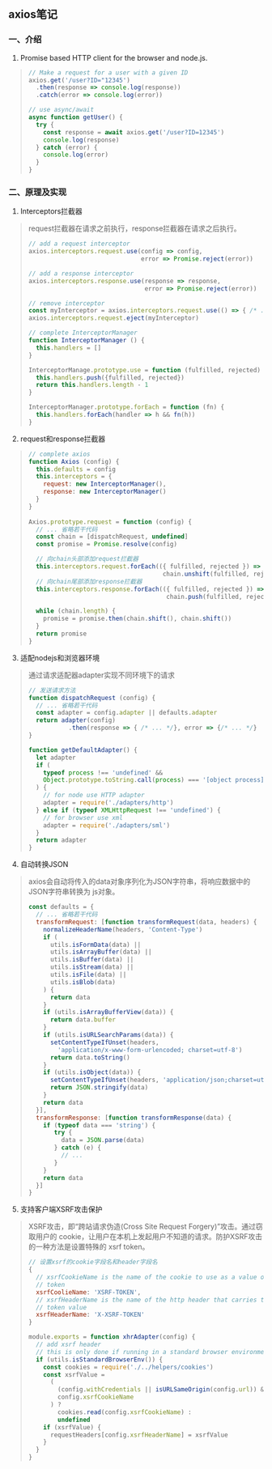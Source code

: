 ## axios笔记
### 一、介绍
1. Promise based HTTP client for the browser and node.js.
> ```js
> // Make a request for a user with a given ID
> axios.get('/user?ID="12345')
>   .then(response => console.log(response))
>   .catch(error => console.log(error))
>
> // use async/await
> async function getUser() {
>   try {
>     const response = await axios.get('/user?ID=12345')
>     console.log(response)
>   } catch (error) {
>     console.log(error)
>   }
> }
> ```
### 二、原理及实现
1. Interceptors拦截器
> request拦截器在请求之前执行，response拦截器在请求之后执行。
> ```js
> // add a request interceptor
> axios.interceptors.request.use(config => config, 
>                                error => Promise.reject(error))
>
> // add a response interceptor
> axios.interceptors.response.use(response => response,
>                                 error => Promise.reject(error))
>
> // remove interceptor
> const myInterceptor = axios.interceptors.request.use(() => { /* ... */})
> axios.interceptors.request.eject(myInterceptor)
> 
> // complete InterceptorManager
> function InterceptorManager () {
>   this.handlers = [] 
> }
> 
> InterceptorManage.prototype.use = function (fulfilled, rejected) {
>   this.handlers.push({fulfilled, rejected})
>   return this.handlers.length - 1 
> } 
> 
> InterceptorManager.prototype.forEach = function (fn) {
>   this.handlers.forEach(handler => h && fn(h)) 
> }
> ```
2. request和response拦截器
> ```js
> // complete axios
> function Axios (config) {
>   this.defaults = config
>   this.interceptors = {
>     request: new InterceptorManager(),
>     response: new InterceptorManager()
>   } 
> }
>  
> Axios.prototype.request = function (config) {
>   // ... 省略若干代码
>   const chain = [dispatchRequest, undefined]
>   const promise = Promise.resolve(config)
>
>   // 向chain头部添加request拦截器
>   this.interceptors.request.forEach(({ fulfilled, rejected }) =>
>                                      chain.unshift(fulfilled, rejected)) 
>   // 向chain尾部添加response拦截器
>   this.interceptors.response.forEach(({ fulfilled, rejected }) => 
>                                       chain.push(fulfilled, rejected))
>
>   while (chain.length) {
>     promise = promise.then(chain.shift(), chain.shift())
>   }
>   return promise
> }
> ```
3. 适配nodejs和浏览器环境
> 通过请求适配器adapter实现不同环境下的请求
> ```js
> // 发送请求方法
> function dispatchRequest (config) {
>   // ... 省略若干代码
>   const adapter = config.adapter || defaults.adapter
>   return adapter(config)
>            .then(response => { /* ... */}, error => {/* ... */} 
> }
>
> function getDefaultAdapter() {
>   let adapter
>   if (
>     typeof process !== 'undefined' && 
>     Object.prototype.toString.call(process) === '[object process]'
>   ) {
>     // for node use HTTP adapter
>     adapter = require('./adapters/http')
>   } else if (typeof XMLHttpRequest !== 'undefined') {
>     // for browser use xml  
>     adapter = require('./adapters/sml') 
>   }
>   return adapter
> }
> ```
4. 自动转换JSON
> axios会自动将传入的data对象序列化为JSON字符串，将响应数据中的JSON字符串转换为
> js对象。
> ```js
> const defaults = {
>   // ... 省略若干代码
>   transformRequest: [function transformRequest(data, headers) {
>     normalizeHeaderName(headers, 'Content-Type')
>     if (
>       utils.isFormData(data) ||
>       utils.isArrayBuffer(data) ||
>       utils.isBuffer(data) ||
>       utils.isStream(data) ||
>       utils.isFile(data) ||
>       utils.isBlob(data)
>     ) {
>       return data
>     }
>     if (utils.isArrayBufferView(data)) {
>       return data.buffer
>     }
>     if (utils.isURLSearchParams(data)) {
>       setContentTypeIfUnset(headers, 
>         'application/x-www-form-urlencoded; charset=utf-8')
>       return data.toString()
>     }
>     if (utils.isObject(data)) {
>       setContentTypeIfUnset(headers, 'application/json;charset=utf-8')
>       return JSON.stringify(data)
>     }
>     return data
>   }],
>   transformResponse: [function transformResponse(data) {
>     if (typeof data === 'string') {
>        try {
>          data = JSON.parse(data)
>        } catch (e) {
>          // ...
>        }
>     }
>     return data
>   }]
> }
> ```
5. 支持客户端XSRF攻击保护
> XSRF攻击，即“跨站请求伪造(Cross Site Request Forgery)”攻击。通过窃取用户的
> cookie，让用户在本机上发起用户不知道的请求。防护XSRF攻击的一种方法是设置特殊的
> xsrf token。
> ```js 
> // 设置xsrf的cookie字段名和header字段名
> {
>   // xsrfCookieName is the name of the cookie to use as a value of xsrf 
>   // token  
>   xsrfCoolieName: 'XSRF-TOKEN',
>   // xsrfHeaderName is the name of the http header that carries the xsrf
>   // token value
>   xsrfHeaderName: 'X-XSRF-TOKEN' 
> }
>
> module.exports = function xhrAdapter(config) {
>   // add xsrf header 
>   // this is only done if running in a standard browser environment
>   if (utils.isStandardBrowserEnv()) {
>     const cookies = require('./../helpers/cookies')
>     const xsrfValue =
>       ( 
>         (config.withCredentials || isURLSameOrigin(config.url)) &&
>         config.xsrfCookieName
>       ) ? 
>         cookies.read(config.xsrfCookieName) :
>         undefined
>     if (xsrfValue) {
>       requestHeaders[config.xsrfHeaderName] = xsrfValue
>     }                
>   } 
> }
